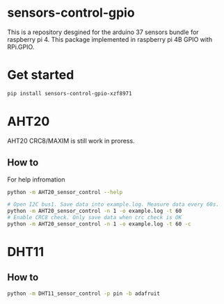 # sensors-control-gpio
This is a repository desgined for the arduino 37 sensors bundle for raspberry pi 4. This package implemented in raspberry pi 4B GPIO with RPi.GPIO.
# Get started
```bash
pip install sensors-control-gpio-xzf8971
```
# AHT20
AHT20 CRC8/MAXIM is still work in proress.
## How to
For help infromation
```bash
python -m AHT20_sensor_control --help
```
```bash
# Open I2C bus1. Save data into example.log. Measure data every 60s. 
python -m AHT20_sensor_control -n 1 -o example.log -t 60 
# Enable CRC8 check. Only save data when crc check is OK
python -m AHT20_sensor_control -n 1 -o example.log -t 60 -c
```
# DHT11
## How to
```bash
python -m DHT11_sensor_control -p pin -b adafruit 
```